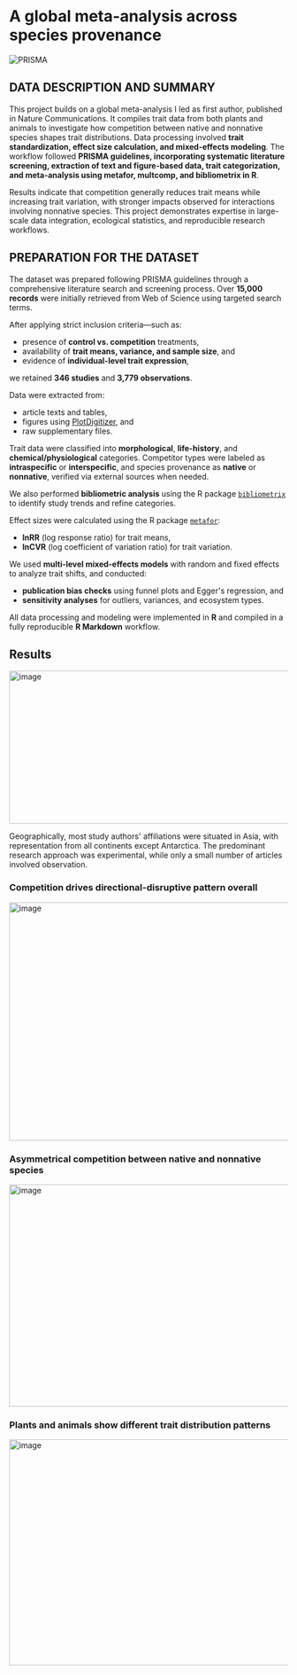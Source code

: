 # A global meta-analysis across species provenance

![PRISMA](https://github.com/user-attachments/assets/62745864-6dbb-4d51-8c98-f927d4c260d1)

## DATA DESCRIPTION AND SUMMARY

This project builds on a global meta-analysis I led as first author, published in Nature Communications. It compiles trait data from both plants and animals to investigate how competition between native and nonnative species shapes trait distributions. Data processing involved **trait standardization, effect size calculation, and mixed-effects modeling**. The workflow followed **PRISMA guidelines, incorporating systematic literature screening, extraction of text and figure-based data, trait categorization, and meta-analysis using metafor, multcomp, and bibliometrix in R**.

Results indicate that competition generally reduces trait means while increasing trait variation, with stronger impacts observed for interactions involving nonnative species. This project demonstrates expertise in large-scale data integration, ecological statistics, and reproducible research workflows.

## PREPARATION FOR THE DATASET

The dataset was prepared following PRISMA guidelines through a comprehensive literature search and screening process. Over **15,000 records** were initially retrieved from Web of Science using targeted search terms.

After applying strict inclusion criteria—such as:
- presence of **control vs. competition** treatments,
- availability of **trait means, variance, and sample size**, and
- evidence of **individual-level trait expression**,

we retained **346 studies** and **3,779 observations**.

Data were extracted from:
- article texts and tables,
- figures using [PlotDigitizer](https://plotdigitizer.com/app), and
- raw supplementary files.

Trait data were classified into **morphological**, **life-history**, and **chemical/physiological** categories. Competitor types were labeled as **intraspecific** or **interspecific**, and species provenance as **native** or **nonnative**, verified via external sources when needed.

We also performed **bibliometric analysis** using the R package [`bibliometrix`](https://www.bibliometrix.org/) to identify study trends and refine categories.

Effect sizes were calculated using the R package [`metafor`](https://www.metafor-project.org/):
- **lnRR** (log response ratio) for trait means,
- **lnCVR** (log coefficient of variation ratio) for trait variation.

We used **multi-level mixed-effects models** with random and fixed effects to analyze trait shifts, and conducted:
- **publication bias checks** using funnel plots and Egger's regression, and
- **sensitivity analyses** for outliers, variances, and ecosystem types.

All data processing and modeling were implemented in **R** and compiled in a fully reproducible **R Markdown** workflow.

## Results

<img width="896" height="276" alt="image" src="https://github.com/user-attachments/assets/b140bc92-8f6f-49d4-bcfa-34e60364a3d3" />

Geographically, most study authors' affiliations were situated in Asia, with representation from all continents except Antarctica. The predominant research approach was experimental, while only a small number of articles involved observation.

### Competition drives directional-disruptive pattern overall

<img width="883" height="430" alt="image" src="https://github.com/user-attachments/assets/89fd9351-43a0-421f-97bb-f6bfb38db178" />

### Asymmetrical competition between native and nonnative species

<img width="789" height="401" alt="image" src="https://github.com/user-attachments/assets/a7b59cf4-47b1-4a45-a91a-0ccdc50a9b6c" />

### Plants and animals show different trait distribution patterns

<img width="782" height="408" alt="image" src="https://github.com/user-attachments/assets/e5a017c5-71f1-4230-a018-2a9c5cb0f7ac" />

